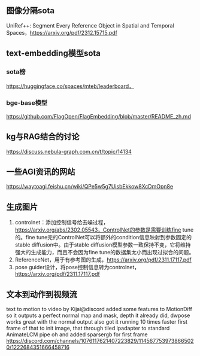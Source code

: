## 图像分隔sota
  UniRef++: Segment Every Reference Object in Spatial and Temporal Spaces，https://arxiv.org/pdf/2312.15715.pdf
## text-embedding模型sota
  ### sota榜
  https://huggingface.co/spaces/mteb/leaderboard，
  ### bge-base模型
  https://github.com/FlagOpen/FlagEmbedding/blob/master/README_zh.md

## kg与RAG结合的讨论
  https://discuss.nebula-graph.com.cn/t/topic/14134

## 一些AGI资讯的网站
  https://waytoagi.feishu.cn/wiki/QPe5w5g7UisbEkkow8XcDmOpn8e

## 生成图片
1. controlnet：添加控制信号给去噪过程，https://arxiv.org/abs/2302.05543，ControlNet的参数是需要训练fine tune的。fine tune完的ControlNet可以将额外的condition信息映射到参数固定的stable diffusion中。由于stable diffusion模型参数一致保持不变，它将维持强大的生成能力，而且不会因为fine tune的数据集太小而出现过拟合的问题。
2. ReferenceNet，用于有参考图的生成，https://arxiv.org/pdf/2311.17117.pdf
3. pose guider设计，将pose控制信息转为controlnet，https://arxiv.org/pdf/2311.17117.pdf


## 文本到动作到视频流
text to motion to video by Kijai@discord
added some features to MotionDiff so it outputs a perfect normal map and mask, depth it already did, dwpose works great with the normal output
also got it running 10 times faster
first frame of that to init image, that through tiled ipadapter to standard AnimateLCM pipe
oh and added sparsergb for first frame
https://discord.com/channels/1076117621407223829/1145677539738665020/1222684351666458716

